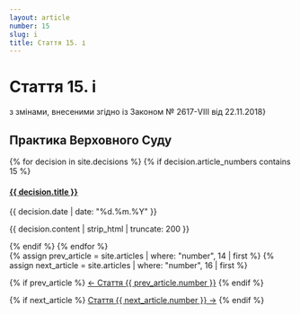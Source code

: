 ```yaml
---
layout: article
number: 15
slug: i
title: Стаття 15. і
---
```


# Стаття 15. і

з змінами, внесеними згідно із Законом № 2617-VIII від 22.11.2018}

## Практика Верховного Суду

<div class="decisions-container">
{% for decision in site.decisions %}
  {% if decision.article_numbers contains 15 %}
    <div class="decision-item">
      <h4><a href="{{ decision.url }}">{{ decision.title }}</a></h4>
      <p class="decision-date">{{ decision.date | date: "%d.%m.%Y" }}</p>
      <p class="decision-excerpt">{{ decision.content | strip_html | truncate: 200 }}</p>
    </div>
  {% endif %}
{% endfor %}
</div>

<div class="article-navigation">
  {% assign prev_article = site.articles | where: "number", 14 | first %}
  {% assign next_article = site.articles | where: "number", 16 | first %}
  
  {% if prev_article %}
    <a href="{{ prev_article.url }}" class="prev-article">← Стаття {{ prev_article.number }}</a>
  {% endif %}
  
  {% if next_article %}
    <a href="{{ next_article.url }}" class="next-article">Стаття {{ next_article.number }} →</a>
  {% endif %}
</div>
